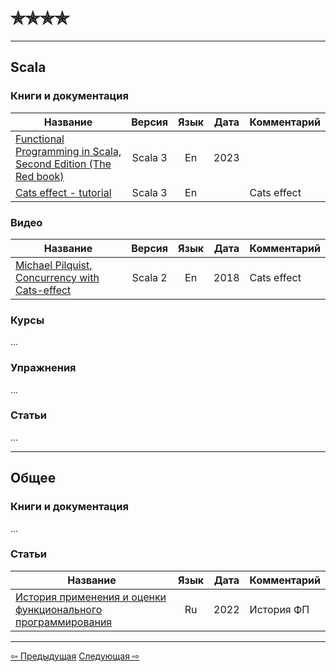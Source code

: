 # &#10031;&#10031;&#10031;&#10031;

--- 

## Scala

### Книги и документация

| Название                                                                   |  Версия  | Язык | Дата | Комментарий |
|----------------------------------------------------------------------------|:--------:|:----:|------|-------------|
| [Functional Programming in Scala, Second Edition (The Red book)][Red book] | Scala 3  |  En  | 2023 |             |
| [Cats effect - tutorial][Cats effect]                                      | Scala 3  |  En  |      | Cats effect |

### Видео

| Название                                                                                      |  Версия  | Язык | Дата | Комментарий |
|-----------------------------------------------------------------------------------------------|:--------:|:----:|------|-------------|
| [Michael Pilquist, Concurrency with Cats-effect](https://www.youtube.com/watch?v=Gig-f_HXvLI) | Scala 2  |  En  | 2018 | Cats effect |

### Курсы

...

### Упражнения

...

### Статьи

...

--- 

## Общее

### Книги и документация

...

### Статьи

| Название                                                                   | Язык | Дата | Комментарий |
|----------------------------------------------------------------------------|:----:|------|-------------|
| [История применения и оценки функционального программирования](https://gist.github.com/klapaucius/f0adec8a567b7bf000c8bcf99686a9bd) |  Ru  | 2022 | История ФП |

---

<div>
    <a href="three_stars">&#8678; Предыдущая</a>
    <a href="five_stars">Следующая &#8680;</a>
</div>

[Red book]: https://www.manning.com/books/functional-programming-in-scala-second-edition?query=Functional%20Programming%20in%20Scala,%20Second%20Edition
[Cats effect]: https://typelevel.org/cats-effect/docs/tutorial